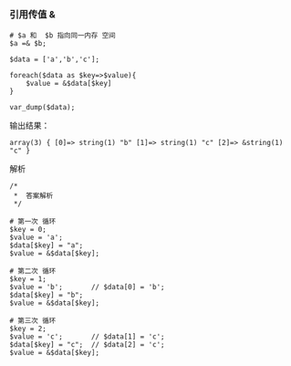 ### 引用传值 & ###
	
	# $a 和  $b 指向同一内存 空间
	$a =& $b;

    $data = ['a','b','c'];

	foreach($data as $key=>$value){
		$value = &$data[$key]
	}

	var_dump($data);

输出结果：

    array(3) { [0]=> string(1) "b" [1]=> string(1) "c" [2]=> &string(1) "c" }


解析

	/*
	 *  答案解析
	 */
	
	# 第一次 循环
	$key = 0;
	$value = 'a';
	$data[$key] = "a";
	$value = &$data[$key];
	
	# 第二次 循环
	$key = 1;
	$value = 'b';       // $data[0] = 'b';
	$data[$key] = "b";
	$value = &$data[$key];
	
	# 第三次 循环
	$key = 2;
	$value = 'c';       // $data[1] = 'c';
	$data[$key] = "c";  // $data[2] = 'c';
	$value = &$data[$key];